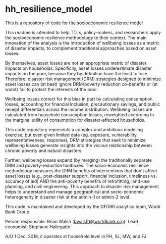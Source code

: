 # hh_resilience_model
This is a repository of code for the socioeconomic resilience model

This readme is intended to help TTLs, policy-makers, and researchers apply the socioeconomic resilience methodology to their context. The main innovation of the analysis is the introduction of wellbeing losses as a metric of disaster impacts, to complement traditional approaches based on asset losses. 

By themselves, asset losses are not an appropriate metric of disaster impacts on households. Specificlly, asset losses underestimate disaster impacts on the poor, because they by definition have the least to lose. Therefore, disaster risk management (DRM) strategies designed to minimize asset losses can (at best) ignore DRM/poverty reduction co-benefits or (at worst) fail to protect the interests of the poor.

Wellbeing losses correct for this bias in part by calculating consumption losses, accounting for financial inclusion, precautionary savings, and public receipt differentials across the income distribution. Wellbeing losses are calculated from household consumption losses, reweighted according to the marginal utility of consumption for disaster-affected households.

This code repository represents a complex and ambitious modeling exercise, but even given limited data (eg. exposure, vulnerability, representativeness, response), DRM strategies that seek to minimize wellbeing losses generate insights into the vicious relationship between chronic poverty and natural disasters. 

Further, wellbeing losses expand (by merging) the traditionally separate DRM and poverty-reduction toolboxes. The socio-economic resilience methodology measures the DRM benefits of interventions that don't affect asset losses (e.g., post-disaster support, financial inclusion, timeliness vs. accuracy of aid) AND the anti-poverty benefits of retrofitting, land-use planning, and civil engineering. This approach to disaster risk management helps to understand and manage geographical and socio-economic heterogeneity in disaster risk at the admin-1 or admin-2 level.

This code is maintained and developed by the GFDRR analytics team, World Bank Group.

Person responsible: Brian Walsh (bwalsh1@worldbank.org). Lead economist: Stephane Hallegatte

A/O 1 Dec. 2018, it operates at household level in PH, SL, MW, and FJ
